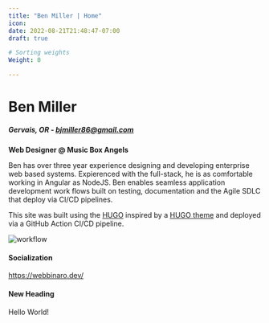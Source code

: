 ```yaml
---
title: "Ben Miller | Home"
icon: 
date: 2022-08-21T21:48:47-07:00
draft: true

# Sorting weights
Weight: 0

---
```


# Ben Miller
##### Gervais, OR - bjmiller86@gmail.com

**Web Designer @ Music Box Angels**

Ben has over three year experience designing and developing enterprise web based systems. Expierenced with the full-stack, he is as comfortable working in Angular as NodeJS. Ben enables seamless application development work flows built on testing, documentation and the Agile SDLC that deploy via CI/CD pipelines.  

This site was built using the [HUGO](http://gohugo.io) inspired by a [HUGO theme](https://themes.gohugo.io/themes/hugo-resume/) and deployed via a GitHub Action CI/CD pipeline.

![workflow](https://github.com/bjdev86/resumesite/actions/workflows/main.yml/badge.svg)


[#### Certifications]: #  

#### Socialization 

https://webbinaro.dev/


#### New Heading

Hello World!

